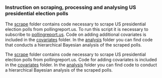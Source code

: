 ### Instruction on scraping, processing and analysing US presidential election polls

The [scrape](https://github.com/SinaMaria412/predictors_of_polling_errors/tree/master/us_president/scrape) folder contains code necessary to scrape US presidential election polls from pollingreport.us. To run this script it is necessary to subscribe to [pollingreport.us](https://www.pollingreport.us).
Code on adding additional covariates is included in the [covariates](https://github.com/SinaMaria412/predictors_of_polling_errors/tree/master/us_president/covariates) folder. 
In the [analysis](https://github.com/SinaMaria412/predictors_of_polling_errors/tree/master/us_president/analysis) folder you can find code that conducts a hierarchical Bayesian analysis of the scraped polls.

The [scrape](https://github.com/SinaMaria412/predictors_of_polling_errors/tree/master/us_president/scrape) folder contains code necessary to scrape US presidential election polls from pollingreport.us.
Code for adding covariates is included in the [covariates](https://github.com/SinaMaria412/predictors_of_polling_errors/tree/master/us_president/covariates) folder. 
In the [analysis]() folder you can find code to conduct a hierarchical Bayesian analysis of the scraped polls.



